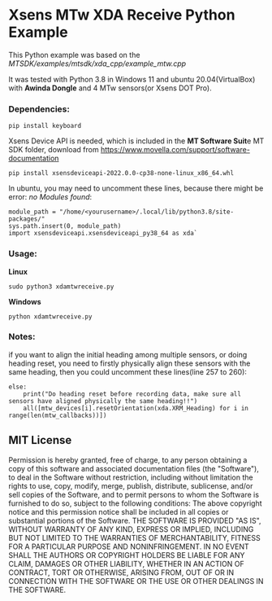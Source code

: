 # Xsens MTw XDA Receive Python Example

This Python example was based on the _MTSDK/examples/mtsdk/xda_cpp/example_mtw.cpp_

It was tested with Python 3.8 in Windows 11 and ubuntu 20.04(VirtualBox) with **Awinda Dongle** and 4 MTw sensors(or Xsens DOT Pro).


### Dependencies:
```
pip install keyboard
```

Xsens Device API is needed, which is included in the **MT Software Suit**e MT SDK folder, download from https://www.movella.com/support/software-documentation
```
pip install xsensdeviceapi-2022.0.0-cp38-none-linux_x86_64.whl
```
In ubuntu, you may need to uncomment these lines, because there might be error: _no Modules found_:
```
module_path = "/home/<yourusername>/.local/lib/python3.8/site-packages/"
sys.path.insert(0, module_path)
import xsensdeviceapi.xsensdeviceapi_py38_64 as xda`
```

### Usage:
**Linux**
```
sudo python3 xdamtwreceive.py
```
**Windows**
```
python xdamtwreceive.py
```

### Notes:
if you want to align the initial heading among multiple sensors, or doing heading reset, you need to firstly physically align these sensors with the same heading,
then you could uncomment these lines(line 257 to 260):
```
else:
    print("Do heading reset before recording data, make sure all sensors have aligned physically the same heading!!")
    all([mtw_devices[i].resetOrientation(xda.XRM_Heading) for i in range(len(mtw_callbacks))])
```



MIT License
-----------
Permission is hereby granted, free of charge, to any person obtaining a copy of this software and associated documentation files (the "Software"),
to deal in the Software without restriction, including without limitation the rights to use, copy, modify, merge, publish, distribute,
sublicense, and/or sell copies of the Software, and to permit persons to whom the Software is furnished to do so, subject to the following conditions:
The above copyright notice
and this permission notice shall be included in all copies or substantial portions of the Software.
THE SOFTWARE IS PROVIDED "AS IS",
WITHOUT WARRANTY OF ANY KIND, EXPRESS OR IMPLIED,
INCLUDING BUT NOT LIMITED TO THE WARRANTIES OF MERCHANTABILITY,
FITNESS FOR A PARTICULAR PURPOSE AND NONINFRINGEMENT.
IN NO EVENT SHALL THE AUTHORS OR COPYRIGHT HOLDERS BE LIABLE FOR ANY CLAIM,
DAMAGES OR OTHER LIABILITY,
WHETHER IN AN ACTION OF CONTRACT,
TORT OR OTHERWISE,
ARISING FROM,
OUT OF OR IN CONNECTION WITH THE SOFTWARE OR THE USE OR OTHER DEALINGS IN THE SOFTWARE.